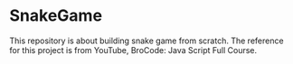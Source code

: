 # SnakeGame

This repository is about building snake game from scratch. The reference for this project is from YouTube, BroCode: Java Script Full Course.


